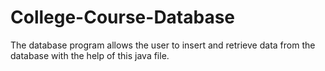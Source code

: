 # College-Course-Database

The database program allows the user to insert and retrieve data from the database with the help of this java file. 
